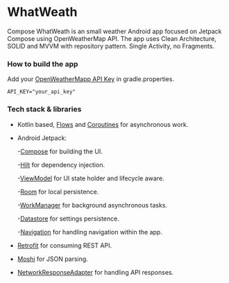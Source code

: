 # WhatWeath
Compose WhatWeath is an small weather Android app focused on Jetpack Compose using OpenWeatherMap API. The app uses Clean Architecture, SOLID and MVVM with repository pattern. Single Activity, no Fragments.

### How to build the app
Add your [OpenWeatherMapp API Key](https://home.openweathermap.org/api_keys) in gradle.properties.

```
API_KEY="your_api_key"
```

### Tech stack & libraries
* Kotlin based, [Flows](https://kotlinlang.org/docs/flow.html) and [Coroutines](https://kotlinlang.org/docs/coroutines-overview.html) for asynchronous work.
* Android Jetpack:
  
  -[Compose](https://developer.android.com/jetpack/compose) for building the UI.
  
  -[Hilt](https://developer.android.com/training/dependency-injection/hilt-android) for dependency injection.
  
  -[ViewModel](https://developer.android.com/topic/libraries/architecture/viewmodel) for UI state holder and lifecycle aware.
  
  -[Room](https://developer.android.com/training/data-storage/room) for local persistence.
  
  -[WorkManager](https://developer.android.com/topic/libraries/architecture/workmanager) for background asynchronous tasks.
  
  -[Datastore](https://developer.android.com/topic/libraries/architecture/datastore) for settings persistence.
  
  -[Navigation](https://developer.android.com/jetpack/compose/navigation) for handling navigation within the app.
  
* [Retrofit](https://square.github.io/retrofit/) for consuming REST API.
* [Moshi](https://github.com/square/moshi) for JSON parsing.
* [NetworkResponseAdapter](https://github.com/haroldadmin/NetworkResponseAdapter) for handling API responses.
